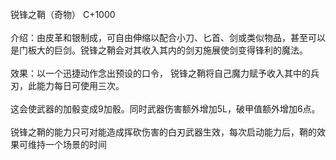 <title>锐锋之鞘</title>
<meta name="GENERATOR" content="WinCHM">
<meta http-equiv="Content-Type" content="text/html; charset=gb2312">
<br>锐锋之鞘（奇物） C+1000
<br>
<br>介绍：由皮革和银制成，可自由伸缩以配合小刀、匕首、剑或类似物品，甚至可以是门板大的巨剑。锐锋之鞘会对其收入其内的剑刃施展使剑变得锋利的魔法。
<br>
<br>效果：以一个迅捷动作念出预设的口令， 锐锋之鞘将自己魔力赋予收入其中的兵刃，此能力每日可使用三次。
<br>
<br>这会使武器的加骰变成9加骰。同时武器伤害额外增加5L，破甲值额外增加6点。
<br>
<br>锐锋之鞘的能力只可对能造成挥砍伤害的白刃武器生效，每次启动能力后，鞘的效果可维持一个场景的时间
<br>